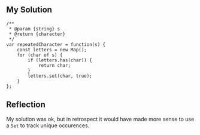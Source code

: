 ## My Solution

```
/**
 * @param {string} s
 * @return {character}
 */
var repeatedCharacter = function(s) {
    const letters = new Map();
    for (char of s) {
        if (letters.has(char)) {
            return char;
        }
        letters.set(char, true);
    }
};
```

## Reflection

My solution was ok, but in retrospect it would have made more sense to use a `Set` to track unique occurences.
